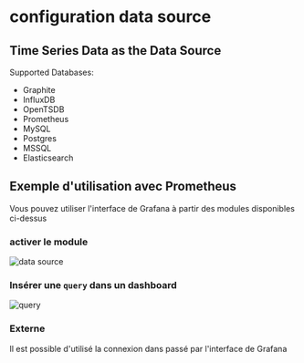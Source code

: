 
# configuration data source



## Time Series Data as the Data Source

Supported Databases:

- Graphite
- InfluxDB
- OpenTSDB
- Prometheus
- MySQL
- Postgres
- MSSQL
- Elasticsearch



## Exemple d'utilisation avec Prometheus

Vous pouvez utiliser l'interface de Grafana à partir des modules disponibles ci-dessus


### activer le module

![data source](../../screenshots/demo/init/data-source.jpg)


### Insérer une ```query``` dans un dashboard


![query](../../screenshots/demo/init/query.jpg)


### Externe

Il est possible d'utilisé la connexion dans passé par l'interface de Grafana









